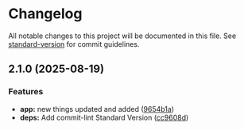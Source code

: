 # Changelog

All notable changes to this project will be documented in this file. See [standard-version](https://github.com/conventional-changelog/standard-version) for commit guidelines.

## 2.1.0 (2025-08-19)


### Features

* **app:** new things updated and added ([9654b1a](https://github.com/sundeeseeyou/foodies/commit/9654b1acf7657f9e89cfd3d6d64bbdc447af8a63))
* **deps:** Add commit-lint Standard Version ([cc9608d](https://github.com/sundeeseeyou/foodies/commit/cc9608d9dfd5f652da902271ee75329a94a5bd43))
